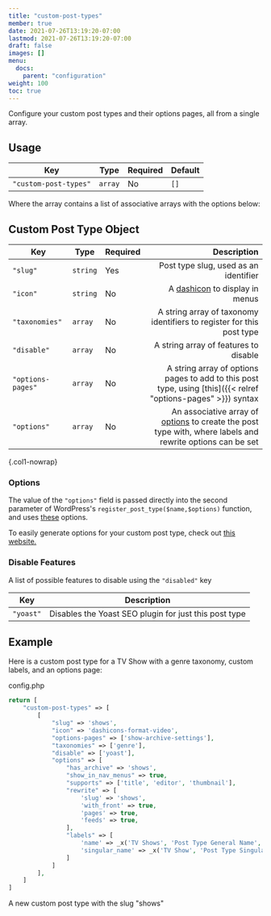```yaml
---
title: "custom-post-types"
member: true
date: 2021-07-26T13:19:20-07:00
lastmod: 2021-07-26T13:19:20-07:00
draft: false
images: []
menu:
  docs:
    parent: "configuration"
weight: 100
toc: true
---
```


Configure your custom post types and their options pages, all from a single array.

## Usage

| Key                   | Type    | Required | Default |
| --------------------- | ------- | -------- | ------- |
| `"custom-post-types"` | `array` | No       | `[]`    |

Where the array contains a list of associative arrays with the options below:

## Custom Post Type Object

| Key               | Type     | Required |                                                                                                                                                                                                       Description |
| ----------------- | -------- | -------- | ----------------------------------------------------------------------------------------------------------------------------------------------------------------------------------------------------------------: |
| `"slug"`          | `string` | Yes      |                                                                                                                                                                             Post type slug, used as an identifier |
| `"icon"`          | `string` | No       |                                                                                                                              A [dashicon](https://developer.wordpress.org/resource/dashicons) to display in menus |
| `"taxonomies"`    | `array`  | No       |                                                                                                                                             A string array of taxonomy identifiers to register for this post type |
| `"disable"`       | `array`  | No       |                                                                                                                                                                             A string array of features to disable |
| `"options-pages"` | `array`  | No       |                                                                                                     A string array of options pages to add to this post type, using [this]({{< relref "options-pages" >}}) syntax |
| `"options"`       | `array`  | No       | An associative array of [options](https://developer.wordpress.org/reference/functions/register_post_type/#parameter-detail-information) to create the post type with, where labels and rewrite options can be set |
{.col1-nowrap}

### Options

The value of the `"options"` field is passed directly into the second parameter of WordPress's `register_post_type($name,$options)` function, and uses [these](https://developer.wordpress.org/reference/functions/register_post_type/#parameter-detail-information) options.

To easily generate options for your custom post type, check out [this website.](https://generatewp.com/post-type/)

### Disable Features

A list of possible features to disable using the `"disabled"` key

| Key       | Description                                           |
| --------- | ----------------------------------------------------- |
| `"yoast"` | Disables the Yoast SEO plugin for just this post type |


## Example

Here is a custom post type for a TV Show with a genre taxonomy, custom labels, and an options page:

<div class="code-heading">config.php</div>

```php
return [
    "custom-post-types" => [
        [
            "slug" => 'shows',
            "icon" => 'dashicons-format-video',
            "options-pages" => ['show-archive-settings'],
            "taxonomies" => ['genre'],
            "disable" => ['yoast'],
            "options" => [
                "has_archive" => 'shows',
                "show_in_nav_menus" => true,
                "supports" => ['title', 'editor', 'thumbnail'],
                "rewrite" => [
                    'slug' => 'shows',
                    'with_front' => true,
                    'pages' => true,
                    'feeds' => true,
                ],
                "labels" => [
                    'name' => _x('TV Shows', 'Post Type General Name', 'text_domain'),
                    'singular_name' => _x('TV Show', 'Post Type Singular Name', 'text_domain'),
                ]
            ]
        ],
    ]
]
```

<div class="code-caption">A new custom post type with the slug "shows"</div>
